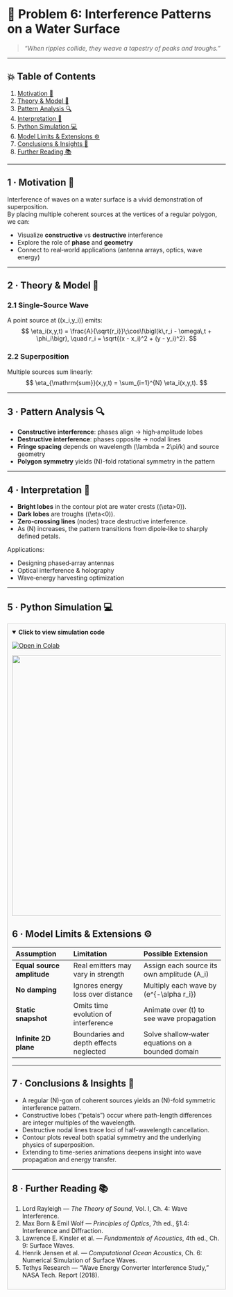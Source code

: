 <!-- ╭────────────────────────────────────────────────────────╮
     │   🌊 Waves · Problem 6 — Interference Patterns on Water Surface   │
     ╰────────────────────────────────────────────────────────╯ -->

# 🌊 **Problem 6: Interference Patterns on a Water Surface**

> *“When ripples collide, they weave a tapestry of peaks and troughs.”*  

---

## 💥 Table of Contents
1. [Motivation 🎯](#motivation)  
2. [Theory & Model 📐](#theory)  
3. [Pattern Analysis 🔍](#analysis)  
4. [Interpretation 🧩](#interpretation)  
5. [Python Simulation 💻](#implementation)  
6. [Model Limits & Extensions ⚙️](#limitations)  
7. [Conclusions & Insights 📝](#conclusions)  
8. [Further Reading 📚](#references)  

---

<a name="motivation"></a>
## 1 · Motivation 🎯  
Interference of waves on a water surface is a vivid demonstration of superposition.  
By placing multiple coherent sources at the vertices of a regular polygon, we can:  
- Visualize **constructive** vs **destructive** interference  
- Explore the role of **phase** and **geometry**  
- Connect to real‐world applications (antenna arrays, optics, wave energy)

---

<a name="theory"></a>
## 2 · Theory & Model 📐

### 2.1 Single‐Source Wave
A point source at \((x_i,y_i)\) emits:
$$
\eta_i(x,y,t)
= \frac{A}{\sqrt{r_i}}\;\cos\!\bigl(k\,r_i - \omega\,t + \phi_i\bigr),
\quad
r_i = \sqrt{(x - x_i)^2 + (y - y_i)^2}.
$$

### 2.2 Superposition
Multiple sources sum linearly:
$$
\eta_{\mathrm{sum}}(x,y,t)
= \sum_{i=1}^{N} \eta_i(x,y,t).
$$

---

<a name="analysis"></a>
## 3 · Pattern Analysis 🔍
- **Constructive interference**: phases align → high‐amplitude lobes  
- **Destructive interference**: phases opposite → nodal lines  
- **Fringe spacing** depends on wavelength \(\lambda = 2\pi/k\) and source geometry  
- **Polygon symmetry** yields \(N\)-fold rotational symmetry in the pattern  

---

<a name="interpretation"></a>
## 4 · Interpretation 🧩
- **Bright lobes** in the contour plot are water crests (\(\eta>0\)).  
- **Dark lobes** are troughs (\(\eta<0\)).  
- **Zero‐crossing lines** (nodes) trace destructive interference.  
- As \(N\) increases, the pattern transitions from dipole‐like to sharply defined petals.  

Applications:  
- Designing phased‐array antennas  
- Optical interference & holography  
- Wave‐energy harvesting optimization  

---

<a name="implementation"></a>
## 5 · Python Simulation 💻

<details open style="border:1px solid #ccc; padding:10px; background:#fafafa;">
<summary><strong>Click to view simulation code</strong></summary>

[![Open in Colab](https://colab.research.google.com/assets/colab-badge.svg)](https://colab.research.google.com/drive/15RYnexR7yrr13lTq7UTNdHPru4jkckyQ?usp=sharing)

<img src="https://i.imgur.com/4ZelPE8.png" width="600">

<a name="limitations"></a>

## 6 · Model Limits & Extensions ⚙️

| Assumption            | Limitation                              | Possible Extension                             |
|:----------------------|:----------------------------------------|:-----------------------------------------------|
| **Equal source amplitude** | Real emitters may vary in strength      | Assign each source its own amplitude \(A_i\)   |
| **No damping**        | Ignores energy loss over distance       | Multiply each wave by \(e^{-\alpha r_i}\)      |
| **Static snapshot**   | Omits time evolution of interference    | Animate over \(t\) to see wave propagation     |
| **Infinite 2D plane** | Boundaries and depth effects neglected  | Solve shallow‐water equations on a bounded domain |

---

<a name="conclusions"></a>
## 7 · Conclusions & Insights 📝

- A regular \(N\)-gon of coherent sources yields an \(N\)-fold symmetric interference pattern.  
- Constructive lobes (“petals”) occur where path-length differences are integer multiples of the wavelength.  
- Destructive nodal lines trace loci of half-wavelength cancellation.  
- Contour plots reveal both spatial symmetry and the underlying physics of superposition.  
- Extending to time-series animations deepens insight into wave propagation and energy transfer.

---

<a name="references"></a>
## 8 · Further Reading 📚

1. Lord Rayleigh — *The Theory of Sound*, Vol. I, Ch. 4: Wave Interference.  
2. Max Born & Emil Wolf — *Principles of Optics*, 7th ed., §1.4: Interference and Diffraction.  
3. Lawrence E. Kinsler et al. — *Fundamentals of Acoustics*, 4th ed., Ch. 9: Surface Waves.  
4. Henrik Jensen et al. — *Computational Ocean Acoustics*, Ch. 6: Numerical Simulation of Surface Waves.  
5. Tethys Research — “Wave Energy Converter Interference Study,” NASA Tech. Report (2018).  
